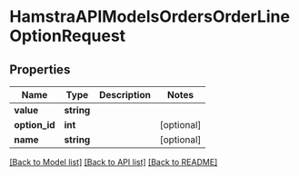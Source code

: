 # HamstraAPIModelsOrdersOrderLineOptionRequest

## Properties
Name | Type | Description | Notes
------------ | ------------- | ------------- | -------------
**value** | **string** |  | 
**option_id** | **int** |  | [optional] 
**name** | **string** |  | [optional] 

[[Back to Model list]](../README.md#documentation-for-models) [[Back to API list]](../README.md#documentation-for-api-endpoints) [[Back to README]](../README.md)



